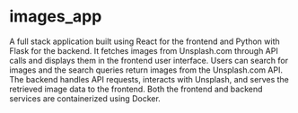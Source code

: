 # images_app
A full stack application built using React for the frontend and Python with Flask for the backend. It fetches images from Unsplash.com through API calls and displays them in the frontend user interface. Users can search for images and the search queries return images from the Unsplash.com API. The backend handles API requests, interacts with Unsplash, and serves the retrieved image data to the frontend. Both the frontend and backend services are containerized using Docker.

